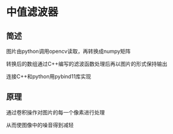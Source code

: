 # 中值滤波器
## 简述
图片由python调用opencv读取，再转换成numpy矩阵

转换后的数组通过C++编写的滤波函数处理后再以图片的形式保持输出

连接C++和python用pybind11库实现

## 原理
通过卷积操作对图片的每一个像素进行处理

从而使图像中的噪音得到减轻
